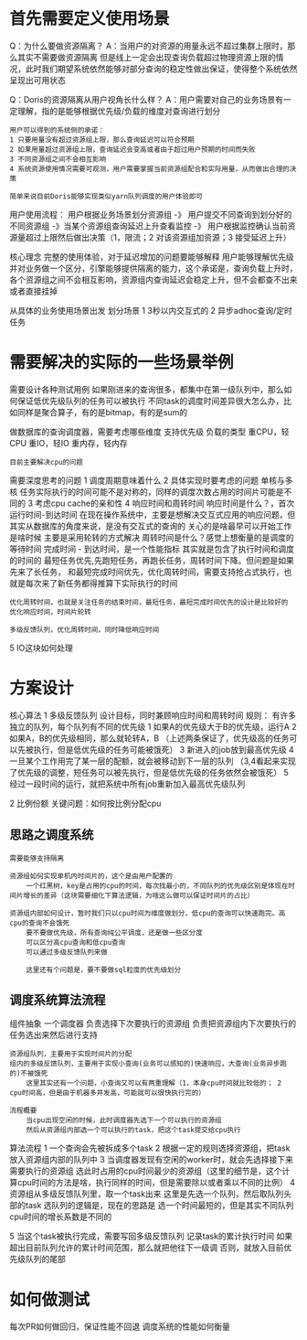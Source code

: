 # 首先需要定义使用场景
Q：为什么要做资源隔离？
A：当用户的对资源的用量永远不超过集群上限时，那么其实不需要做资源隔离
	但是线上一定会出现查询负载超过物理资源上限的情况，此时我们期望系统依然能够对部分查询的稳定性做出保证，使得整个系统依然呈现出可用状态

Q：Doris的资源隔离从用户视角长什么样？
A：用户需要对自己的业务场景有一定理解，指的是能够根据优先级/负载的维度对查询进行划分
	
	用户可以得到的系统侧的承诺：
	1 只要用量没有超过资源组上限，那么查询延迟可以符合预期
	2 如果用量超过资源组上限，查询延迟会变高或者由于超过用户预期的时间而失败
	3 不同资源组之间不会相互影响
	4 系统资源使用情况需要可观测，用户需要掌握当前资源组配合和实际用量，从而做出合理的决策

	简单来说目前Doris能够实现类似yarn队列调度的用户体验即可

用户使用流程：
	用户根据业务场景划分资源组 -》 用户提交不同查询到划分好的不同资源组 -》当某个资源组查询延迟上升查看监控 -》 用户根据监控确认当前资源量超过上限然后做出决策（1，限流；2 对该资源组加资源；3 接受延迟上升）

核心理念
	完整的使用体验，对于延迟增加的问题要能够解释
	用户能够理解优先级并对业务做一个区分，引擎能够提供隔离的能力，这个承诺是，查询负载上升时，各个资源组之间不会相互影响，资源组内查询延迟会稳定上升，但不会都查不出来或者直接挂掉

从具体的业务使用场景出发
	划分场景
	1 3秒以内交互式的
	2 异步adhoc查询/定时任务

# 需要解决的实际的一些场景举例
需要设计各种测试用例
如果刚进来的查询很多，都集中在第一级队列中，那么如何保证低优先级队列的任务可以被执行
不同task的调度时间差异很大怎么办，比如同样是聚合算子，有的是bitmap，有的是sum的

做数据库的查询调度器，需要考虑哪些维度
	支持优先级
	负载的类型
		重CPU，轻CPU
		重IO，轻IO
		重内存，轻内存

	目前主要解决cpu的问题

需要深度思考的问题
1 调度周期意味着什么
2 具体实现时要考虑的问题
	单核与多核
	任务实际执行的时间可能不是对称的，同样的调度次数占用的时间片可能是不同的
3 考虑cpu cache的亲和性
4 响应时间和周转时间
	响应时间是什么？，首次运行时间-到达时间
		在现在操作系统中，主要是想解决交互式应用的响应问题，但其实从数据库的角度来说，是没有交互式的查询的
		关心的是啥最早可以开始工作是啥时候
		主要是采用轮转的方式解决
	周转时间是什么？感觉上想衡量的是调度的等待时间
		完成时间 - 到达时间，是一个性能指标
			其实就是包含了执行时间和调度的时间的
				最短任务优先,先跑短任务，再跑长任务，周转时间下降。但问题是如果先来了长任务，
				和最短完成时间优先，优化周转时间，需要支持抢占式执行，也就是每次来了新任务都得推算下实际执行的时间

	优化周转时间，也就是关注任务的结束时间，最短任务，最短完成时间优先的设计是比较好的
	优化响应时间，时间片轮转

	多级反馈队列，优化周转时间，同时降低响应时间


5 IO这块如何处理

# 方案设计

核心算法
1 多级反馈队列
	设计目标，同时兼顾响应时间和周转时间
	规则：
	有许多独立的队列，每个队列有不同的优先级
	1 如果A的优先级大于B的优先级，运行A
	2 如果A，B的优先级相同，那么就轮转A，B
		（上述两条保证了，优先级高的任务可以先被执行，但是低优先级的任务可能被饿死）
	3 新进入的job放到最高优先级
	4 一旦某个工作用完了某一层的配额，就会被移动到下一层的队列
		（3,4看起来实现了优先级的调整，短任务可以被先执行，但是低优先级的任务依然会被饿死）
	5 经过一段时间的运行，就把系统中所有job重新加入最高优先级队列

2 比例份额
	关键问题：如何按比例分配cpu

## 思路之调度系统
	需要能够支持隔离

	资源组如何实现单机内时间片的，这个是由用户配置的
		一个红黑树，key是占用的cpu的时间，每次找最小的，不同队列的优先级区别是体现在时间片增长的差异（这块需要细化下算法逻辑，为啥这么做可以保证时间片的占比）

	资源组内部如何设计，暂时我们只以cpu时间为维度做划分，低cpu的查询可以快速跑完。高cpu的查询不会饿死
		要不要做优先级，所有查询纯公平调度，还是做一些区分度
		可以区分高cpu查询和低cpu查询
		可以通过多级反馈队列来做

		这里还有个问题是，要不要做sql粒度的优先级划分

## 调度系统算法流程

组件抽象
	一个调度器
		负责选择下次要执行的资源组
		负责把资源组内下次要执行的任务选出来然后进行支持


	资源组队列，主要用于实现时间片的分配
	组内的多级反馈队列，主要用于实现小查询(业务可以感知的)快速响应，大查询(业务异步跑的)不被饿死
		这里其实还有一个问题，小查询又可以有两重理解（1，本身cpu时间就比较低的； 2 cpu时间高，但是由于机器多并发高，可能就可以很快执行完的）

	流程概要
		当cpu出现空闲的时候，此时调度器先选下一个可以执行的资源组
		然后从资源组内部选一个可以执行的task，把这个task提交给cpu执行

算法流程
1 一个查询会先被拆成多个task
2 根据一定的规则选择资源组，把task放入资源组内部的队列中
3 当调度器发现有空闲的worker时，就会先选择接下来需要执行的资源组
	选此时占用的cpu时间最少的资源组（这里的细节是，这个计算cpu时间的方法是啥，执行同样的时间，但是需要除以或者乘以不同的比例）
4 资源组从多级反馈队列里，取一个task出来
	这里是先选一个队列，然后取队列头部的task
	选队列的逻辑是，现在的思路是
		选一个时间最短的，但是其实不同队列cpu时间的增长系数是不同的
	
5 当这个task被执行完成，需要写回多级反馈队列
	记录task的累计执行时间
	如果超出目前队列允许的累计时间范围，那么就把他往下一级调
	否则，就放入目前优先级队列的尾部	




# 如何做测试
每次PR如何做回归，保证性能不回退
调度系统的性能如何衡量




